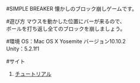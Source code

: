 #SIMPLE BREAKER
懐かしのブロック崩しゲームです。  

#遊び方
マウスを動かした位置にバーが来るので、  
ボールを打ち返し全てのブロックを崩しましょう。

#環境
OS：Mac OS X Yosemite バージョン10.10.2  
Unity：5.2.1f1  

#サイト

1. [チュートリアル](http://hiyotama.hatenablog.com/entry/2015/04/23/115858 "チュートリアル")
